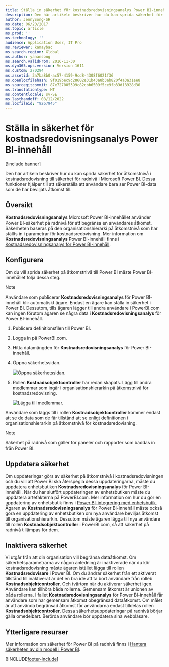 ```yaml
---
title: Ställa in säkerhet för kostnadsredovisningsanalys Power BI-innehåll
description: Den här artikeln beskriver hur du kan sprida säkerhet för åtkomstnivå i kostnadsredovisning till säkerhet för radnivå i Microsoft Power BI.
author: JennySong-SH
ms.date: 06/20/2017
ms.topic: article
ms.prod: ''
ms.technology: ''
audience: Application User, IT Pro
ms.reviewer: kamaybac
ms.search.region: Global
ms.author: yanansong
ms.search.validFrom: 2016-11-30
ms.dyn365.ops.version: Version 1611
ms.custom: 270294
ms.assetid: 3a7ba8b0-ac57-4159-9cd8-4308f6021f36
ms.openlocfilehash: 9f019bec9c28602e31b43a8b3ab820f4a3a31ee8
ms.sourcegitcommit: 87e727005399c82cbb6509f5ce9fb33d18928d30
ms.translationtype: HT
ms.contentlocale: sv-SE
ms.lasthandoff: 08/12/2022
ms.locfileid: "9267945"
---
```

# <a name="set-up-security-for-the-cost-accounting-analysis-power-bi-content"></a>Ställa in säkerhet för kostnadsredovisningsanalys Power BI-innehåll

[!include [banner](../includes/banner.md)]

Den här artikeln beskriver hur du kan sprida säkerhet för åtkomstnivå i kostnadsredovisning till säkerhet för radnivå i Microsoft Power BI. Dessa funktioner hjälper till att säkerställa att användare bara ser Power BI-data som de har beviljats åtkomst till.

## <a name="overview"></a>Översikt

**Kostnadsredovisningsanalys** Microsoft Power BI-innehållet använder Power BI-säkerhet på radnivå för att begränsa en användares åtkomst. Säkerheten baseras på den organisationshierarki på åtkomstnivå som har ställts in i parametrar för kostnadsredovisning. Mer information om **Kostnadsredovisningsanalys** Power BI-innehåll finns i [Kostnadsredovisningsanalys för Power BI-innehåll](cost-accounting-analysis-content-pack.md).

## <a name="setup"></a>Konfigurera
Om du vill sprida säkerhet på åtkomstnivå till Power BI måste Power BI-innehållet följa dessa steg.

> [!NOTE]
> Användare som publicerar **Kostnadsredovisningsanalys** för Power BI-innehåll blir automatiskt ägare. Endast en ägare kan ställa in säkerhet i Power BI. Dessutom, tills ägaren lägger till andra användare i PowerBI.com kan ingen förutom ägaren se några data i **Kostnadsredovisningsanalys** för Power BI-innehåll.

1. Publicera definitionsfilen till Power BI.
2. Logga in på PowerBI.com.
3. Hitta datamängden för **Kostnadsredovisningsanalys** för Power BI-innehåll.
4. Öppna säkerhetssidan.

    ![Öppna säkerhetssidan.](./media/CA-picture-1.png)

5. Rollen **Kostnadsobjektcontroller** har redan skapats. Lägg till andra medlemmar som ingår i organisationshierarkin på åtkomstnivå för kostnadsredovisning.

    ![Lägga till medlemmar.](./media/CA-picture-2.png)

Användare som läggs till i rollen **Kostnadsobjektcontroller** kommer endast att se de data som de får tillstånd att se enligt definitionen i organisationshierarkin på åtkomstnivå för kostnadsredovisning.

> [!NOTE]
> Säkerhet på radnivå som gäller för paneler och rapporter som bäddas in från Power BI.

## <a name="updating-security"></a>Uppdatera säkerhet
Om uppdateringar görs av säkerhet på åtkomstnivå i kostnadsredovisningen och du vill att Power BI ska återspegla dessa uppdateringarna, måste du uppdatera enhetsbutiken **Kostnadsredovisningsanalys** för Power BI-innehåll. När du har slutfört uppdateringen av enhetsbutiken måste du uppdatera artefakterna på PowerBI.com. Mer information om hur du gör en uppdatering av enhetsbutik finns i [Power BI-integrering med enhetsbutik](power-bi-integration-entity-store.md#update-entity-store). Ägaren av **Kostnadsredovisningsanalys** för Power BI-innehåll måste också göra en uppdatering av enhetsbutiken om nya användare beviljas åtkomst till organisationshierarkin. Dessutom måste ägaren lägga till nya användare till rollen **Kostnadsobjektcontroller** i PowerBI.com, så att säkerhet på radnivå tillämpas för dem.

## <a name="disabling-security"></a>Inaktivera säkerhet
Vi utgår från att din organisation vill begränsa dataåtkomst. Om säkerhetsparametrarna av någon anledning är inaktiverade när du kör kostnadsredovisning måste ägaren istället lägga till rollen **Kostnadsredovisare** i Power BI. Om du ändrar säkerhet från ett aktiverat tillstånd till inaktiverat är det en bra idé att ta bort användare från rolleb **Kostnadsobjektcontroller**. Och tvärtom när du aktiverar säkerhet igen. Användare kan tillhöra båda rollerna. Gemensam åtkomst är unionen av båda rollerna. I fallet **Kostnadsredovisningsanalys** för Power BI-innehåll får användare som har gemensam åtkomst obegränsad dataåtkomst. Om målet är att använda begränsad åtkomst får användarna endast tilldelas rollen **Kostnadsobjektcontroller**. Dessa säkerhetsuppdateringar på radnivå börjar gälla omedelbart. Berörda användare bör uppdatera sina webbläsare.

## <a name="additional-resources"></a>Ytterligare resurser
Mer information om säkerhet för Power BI på radnivå finns i [Hantera säkerheten av din modell i Power BI](https://powerbi.microsoft.com/documentation/powerbi-admin-rls/#manage-security-on-your-model).


[!INCLUDE[footer-include](../../../includes/footer-banner.md)]
